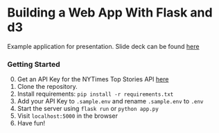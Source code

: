 # Building a Web App With Flask and d3

Example application for presentation. Slide deck can be found [here](https://docs.google.com/presentation/d/1ioRcKdPDC0qF_0A7YIukUOg3OilGOo5jNs4DmeftET4)

### Getting Started

0. Get an API Key for the NYTimes Top Stories API [here](https://developer.nytimes.com/signup)
1. Clone the repository.
2. Install requirements: `pip install -r requirements.txt`
3. Add your API Key to `.sample.env` and rename `.sample.env` to `.env`
4. Start the server using `flask run` or `python app.py`
5. Visit `localhost:5000` in the browser
6. Have fun!
